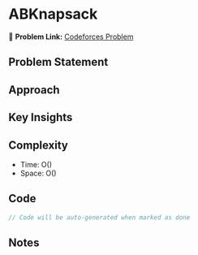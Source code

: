 # ABKnapsack

🔗 **Problem Link:** [Codeforces Problem](https://codeforces.com/edu/course/2/lesson/9/3/practice/contest/307094/problem/H)

## Problem Statement
<!-- Describe the problem here -->

## Approach
<!-- Explain your approach -->

## Key Insights
<!-- List key insights and tricks -->

## Complexity
- Time: O()
- Space: O()

## Code
```cpp
// Code will be auto-generated when marked as done
```

## Notes
<!-- Any additional notes -->
